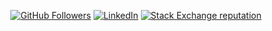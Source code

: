 <p align="center">
	<a href="https://github.com/ST-Apps"><img alt="GitHub Followers" src="https://img.shields.io/github/followers/st-apps?style=social"></a>	
	<a href="https://www.linkedin.com/in/stefano-tenuta/"><img src="https://img.shields.io/badge/LinkedIn--_.svg?style=social&logo=linkedin" alt="LinkedIn"></a>
  <a href="https://stackoverflow.com/users/1094430/steptnt"><img alt="Stack Exchange reputation" src="https://img.shields.io/stackexchange/stackoverflow/r/1094430?logo=stackexchange&style=social"></a>
</p>

<!--
**ST-Apps/ST-Apps** is a ✨ _special_ ✨ repository because its `README.md` (this file) appears on your GitHub profile.

Here are some ideas to get you started:

- 🔭 I’m currently working on ...
- 🌱 I’m currently learning ...
- 👯 I’m looking to collaborate on ...
- 🤔 I’m looking for help with ...
- 💬 Ask me about ...
- 📫 How to reach me: ...
- 😄 Pronouns: ...
- ⚡ Fun fact: ...
-->
